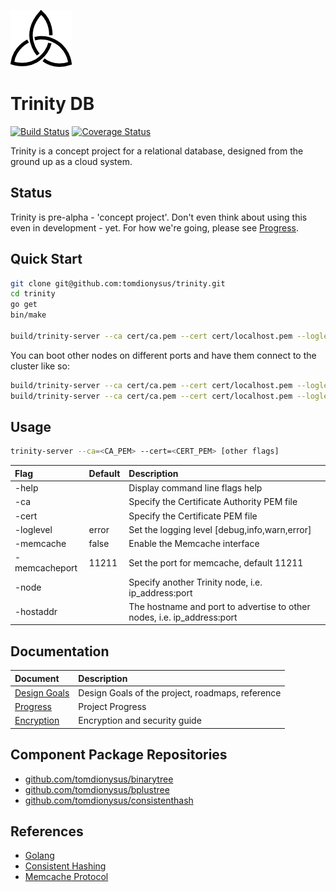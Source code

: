 ![Trinity DB Logo](gfx/trinity_m.png) 

# Trinity DB

[![Build Status](https://travis-ci.org/tomdionysus/trinity.svg)](https://travis-ci.org/tomdionysus/trinity)
[![Coverage Status](https://coveralls.io/repos/tomdionysus/trinity/badge.svg?branch=master&service=github)](https://coveralls.io/github/tomdionysus/trinity?branch=master)

Trinity is a concept project for a relational database, designed from the ground up as a cloud system.

## Status

Trinity is pre-alpha - 'concept project'. Don't even think about using this even in development - yet. For how we're going, please see [Progress](docs/progress.md).

## Quick Start

```bash
git clone git@github.com:tomdionysus/trinity.git
cd trinity
go get
bin/make

build/trinity-server --ca cert/ca.pem --cert cert/localhost.pem --loglevel info
```

You can boot other nodes on different ports and have them connect to the cluster like so:

```bash
build/trinity-server --ca cert/ca.pem --cert cert/localhost.pem --loglevel info -port 13532 -node localhost:13531
build/trinity-server --ca cert/ca.pem --cert cert/localhost.pem --loglevel info -port 13533 -node localhost:13531
```

## Usage

```bash
trinity-server --ca=<CA_PEM> --cert=<CERT_PEM> [other flags]
```

| Flag                  | Default   | Description                                                             |
|:----------------------|-----------|:------------------------------------------------------------------------|
| -help                 |           | Display command line flags help                                         |
| -ca             		|           | Specify the Certificate Authority PEM file                              |
| -cert         		|           | Specify the Certificate PEM file                                        |
| -loglevel  			| error     | Set the logging level [debug,info,warn,error]                           |
| -memcache             | false     | Enable the Memcache interface                                           |
| -memcacheport         | 11211     | Set the port for memcache, default 11211                                |
| -node                 |           | Specify another Trinity node, i.e. ip_address:port                      |
| -hostaddr             |           | The hostname and port to advertise to other nodes, i.e. ip_address:port |

## Documentation

| Document                             | Description                                            |
|:-------------------------------------|:-------------------------------------------------------|
| [Design Goals](docs/design-goals.md) | Design Goals of the project, roadmaps, reference       |
| [Progress](docs/progress.md)         | Project Progress                                       |
| [Encryption](docs/encryption.md)     | Encryption and security guide                          |

## Component Package Repositories

* [github.com/tomdionysus/binarytree](https://github.com/tomdionysus/binarytree)
* [github.com/tomdionysus/bplustree](https://github.com/tomdionysus/bplustree)
* [github.com/tomdionysus/consistenthash](https://github.com/tomdionysus/bplustree)

## References

* [Golang](https://golang.org)
* [Consistent Hashing](https://en.wikipedia.org/wiki/Consistent_hashing)
* [Memcache Protocol](https://github.com/memcached/memcached/blob/master/doc/protocol.txt)